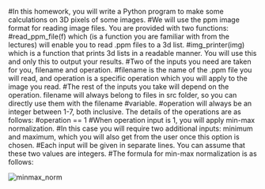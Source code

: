 #In this homework, you will write a Python program to make some calculations on 3D pixels of some images.
#We will use the ppm image format for reading image files. You are provided with two functions:
#read_ppm_file(f) which (is a function you are familiar with from the lectures) will enable you to read .ppm files to a 3d list.
#img_printer(img) which is a function that prints 3d lists in a readable manner. You will use this and only this to output your results.
#Two of the inputs you need are taken for you, filename and operation.
#filename is the name of the .ppm file you will read, and operation is a specific operation which you will apply to the image you read.
#The rest of the inputs you take will depend on the operation. filename will always belong to files in src folder, so you can directly use them with the filename #variable.
#operation will always be an integer between 1-7, both inclusive. The details of the operations are as follows:
#operation == 1
#When operation input is 1, you will apply min-max normalization.
#In this case you will require two additional inputs: minimum and maximum, which you will also get from the user once this option is chosen.
#Each input will be given in separate lines. You can assume that these two values are integers.
#The formula for min-max normalization is as follows:

![minmax_norm](https://user-images.githubusercontent.com/124915257/221966306-b292f2ac-57bd-4422-af3a-49a78957ff16.png)
